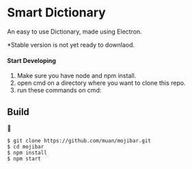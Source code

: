 Smart Dictionary
=======================

An easy to use Dictionary, made using Electron.

  *Stable version is not yet ready to downlaod.

#### Start Developing
1. Make sure you have node and npm install.
2. open cmd on a directory where you want to clone this repo.
3. run these commands on cmd:  
## Build

:construction:

```
$ git clone https://github.com/muan/mojibar.git
$ cd mojibar
$ npm install
$ npm start
```
